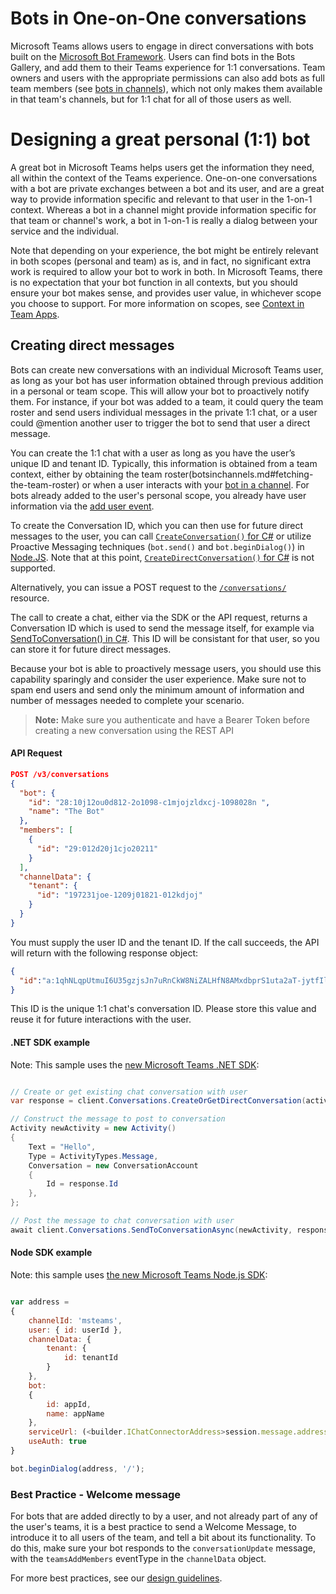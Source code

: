 ﻿# Bots in One-on-One conversations

Microsoft Teams allows users to engage in direct conversations with bots built on the [Microsoft Bot Framework](https://docs.botframework.com/en-us/).  Users can find bots in the Bots Gallery, and add them to their Teams experience for 1:1 conversations.  Team owners and users with the appropriate permissions can also add bots as full team members (see [bots in channels](botsinchannels.md)), which not only makes them available in that team's channels, but for 1:1 chat for all of those users as well.

# Designing a great personal (1:1) bot

A great bot in Microsoft Teams helps users get the information they need, all within the context of the Teams experience.  One-on-one conversations with a bot are private exchanges between a bot and its user, and are a great way to provide information specific and relevant to that user in the 1-on-1 context.  Whereas a bot in a channel might provide information specific for that team or channel's work, a bot in 1-on-1 is really a dialog between your service and the individual.  

Note that depending on your experience, the bot might be entirely relevant in both scopes (personal and team) as is, and in fact, no significant extra work is required to allow your bot to work in both.  In Microsoft Teams, there is no expectation that your bot function in all contexts, but you should ensure your bot makes sense, and provides user value, in whichever scope you choose to support.  For more information on scopes, see [Context in Team Apps](teamsapps.md#context-in-team-apps).

## Creating direct messages

Bots can create new conversations with an individual Microsoft Teams user, as long as your bot has user information obtained through previous addition in a personal or team scope. This will allow your bot to proactively notify them. For instance, if your bot was added to a team, it could query the team roster and send users individual messages in the private 1:1 chat, or a user could @mention another user to trigger the bot to send that user a direct message.

You can create the 1:1 chat with a user as long as you have the user’s unique ID and tenant ID. Typically, this information is obtained from a team context, either by obtaining the team roster(botsinchannels.md#fetching-the-team-roster) or when a user interacts with your [bot in a channel](botsinchannels.md).  For bots already added to the user's personal scope, you already have user information via the [add user event](botevents.md#team-member-or-bot-addition).


To create the Conversation ID, which you can then use for future direct messages to the user, you can call [`CreateConversation()` for C#](https://docs.botframework.com/en-us/csharp/builder/sdkreference/routing.html#conversationmultiple) or utilize Proactive Messaging techniques (`bot.send()` and `bot.beginDialog()`) in [Node.JS](https://docs.botframework.com/en-us/node/builder/chat/UniversalBot/#proactive-messaging).  Note that at this point, [`CreateDirectConversation()` for C#](https://docs.botframework.com/en-us/csharp/builder/sdkreference/routing.html#conversationmultiple) is not supported.

Alternatively, you can issue a POST request to the [`/conversations/`](https://docs.botframework.com/en-us/restapi/connector/#!/Conversations/Conversations_CreateConversation) resource.

The call to create a chat, either via the SDK or the API request, returns a Conversation ID which is used to send the message itself, for example via  [SendToConversation() in C#](https://docs.botframework.com/en-us/csharp/builder/sdkreference/routing.html#sendtoconversation).  This ID will be consistant for that user, so you can store it for future direct messages.

Because your bot is able to proactively message users, you should use this capability sparingly and consider the user experience. Make sure not to spam end users and send only the minimum amount of information and number of messages needed to complete your scenario.

>**Note:** Make sure you authenticate and have a Bearer Token before creating a new conversation using the REST API

#### API Request

```json
POST /v3/conversations 
{
  "bot": {
    "id": "28:10j12ou0d812-2o1098-c1mjojzldxcj-1098028n ",
    "name": "The Bot"
  },
  "members": [
    {
      "id": "29:012d20j1cjo20211"
    }
  ],
  "channelData": {
    "tenant": {
      "id": "197231joe-1209j01821-012kdjoj"
    }
  }
}
```

You must supply the user ID and the tenant ID.  If the call succeeds, the API will return with the following response object:

```json
{
  "id":"a:1qhNLqpUtmuI6U35gzjsJn7uRnCkW8NiZALHfN8AMxdbprS1uta2aT-jytfIlsZR3UZeg3TsIONNInBHsdjzj3PtfHuhkxxvS1jZZ61UAbw8fIdXcNSJyTJm7YvHFOgxo"
}
```
This ID is the unique 1:1 chat's conversation ID.  Please store this value and reuse it for future interactions with the user.


#### .NET SDK example

Note: This sample uses the [new Microsoft Teams .NET SDK](https://www.nuget.org/packages/Microsoft.Bot.Connector.Teams):

```csharp

// Create or get existing chat conversation with user
var response = client.Conversations.CreateOrGetDirectConversation(activity.Recipient, activity.From, activity.GetTenantId());

// Construct the message to post to conversation
Activity newActivity = new Activity()
{
    Text = "Hello",
    Type = ActivityTypes.Message,
    Conversation = new ConversationAccount
    {
        Id = response.Id
    },
};

// Post the message to chat conversation with user
await client.Conversations.SendToConversationAsync(newActivity, response.Id);

```

#### Node SDK example

Note: this sample uses [the new Microsoft Teams Node.js SDK](https://www.npmjs.com/package/botbuilder-teams):

```js

var address = 
{ 
    channelId: 'msteams',
    user: { id: userId },
    channelData: {
        tenant: {
            id: tenantId
        }
    },
    bot:
    { 
        id: appId,
        name: appName 
    },
    serviceUrl: (<builder.IChatConnectorAddress>session.message.address).serviceUrl,
    useAuth: true
}

bot.beginDialog(address, '/');

```


### Best Practice - Welcome message

For bots that are added directly to by a user, and not already part of any of the user's teams, it is a best practice to send a Welcome Message, to introduce it to all users of the team, and tell a bit about its functionality.  To do this, make sure your bot responds to the `conversationUpdate` message, with the `teamsAddMembers` eventType in the `channelData` object.

For more best practices, see our [design guidelines](design.md).
